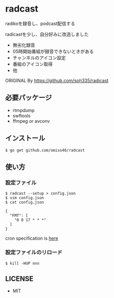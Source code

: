 # radcast

radikoを録音し、podcast配信する

radicastを少し、自分好みに改造しました
* 無劣化録音
* 05時開始番組が録音できないときがある
* チャンネルのアイコン設定
* 番組のアイコン取得
* 他

ORIGINAL By https://github.com/soh335/radicast


## 必要パッケージ

* rtmpdump
* swftools
* ffmpeg or avconv

## インストール

```
$ go get github.com/omiso46/radcast
```

## 使い方

### 設定ファイル

```
$ radcast --setup > config.json
$ vim config.json
$ cat config.json

{
  "FMT": [
    "0 0 17 * * *"
  ]
}
```

cron specification is [here](https://godoc.org/github.com/robfig/cron#hdr-CRON_Expression_Format)

### 設定ファイルのリロード

```
$ kill -HUP nnn
```

## LICENSE

* MIT
